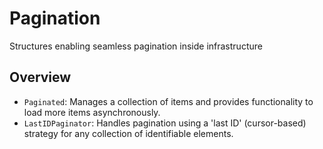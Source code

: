 # Pagination

Structures enabling seamless pagination inside infrastructure

## Overview

- ``Paginated``: Manages a collection of items and provides functionality to load more items asynchronously.
- ``LastIDPaginator``: Handles pagination using a 'last ID' (cursor-based) strategy for any collection of identifiable elements.

